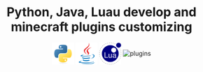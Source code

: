 <h1 align="center">Python, Java, Luau develop and minecraft plugins customizing</h1>

<div align="center">
  <img src="https://github.com/devicons/devicon/blob/master/icons/python/python-original.svg" title="python" alt="python" width="50" height="50" align="center"/>
  <img src="https://github.com/devicons/devicon/blob/master/icons/java/java-original.svg" title="java" alt="java" width="50" height="50" align="center"/>
  <img src="https://github.com/devicons/devicon/blob/master/icons/lua/lua-original.svg" title="lua" alt="lua" width="50" height="50" align="center"/>
  <img src="https://github.com/undrfined/mc-icons/blob/master/pics/2_Grass.png" title="plugins" alt="plugins" width="50" height="50" align="center"/>
</div>
